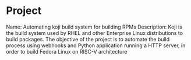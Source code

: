 # Project
Name: Automating koji build system for building RPMs
Description: Koji is the build system used by RHEL and other Enterprise Linux distributions to build packages. The objective of the project is to automate the build process using webhooks and Python application running a HTTP server, in order to build Fedora Linux on RISC-V architecture
